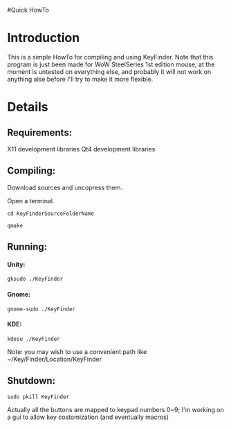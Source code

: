 #Quick HowTo
# Introduction #

This is a simple HowTo for compiling and using KeyFinder.
Note that this program is just been made for WoW SteelSeries 1st edition mouse, at the moment is untested on everything else, and probably it will not work on anything alse before I'll try to make it more flexible.


# Details #

## Requirements: ##

X11 development libraries
Qt4 development libraries

## Compiling: ##

Download sources and uncopress them.

Open a terminal.

```
cd KeyFinderSourceFolderName

qmake
```

## Running: ##

#### Unity: ####
```
gksudo ./KeyFinder
```

#### Gnome: ####
```
gnome-sudo ./KeyFinder
```

#### KDE: ####
```
kdesu ./KeyFinder
```

Note: you may wish to use a convenient path like ~/Key/Finder/Location/KeyFinder

## Shutdown: ##
```
sudo pkill KeyFinder
```

Actually all the buttons are mapped to keypad numbers 0~9; I'm working on a gui to allow key costomization (and eventually macros)